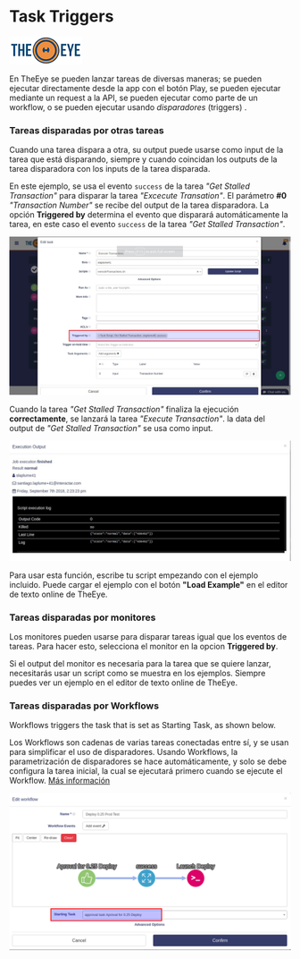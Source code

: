 # Task Triggers

[![theeye.io](../../images/logo-theeye-theOeye-logo2.png)](https://theeye.io/en/index.html)

En TheEye se pueden lanzar tareas de diversas maneras; se pueden ejecutar directamente desde la app con el botón Play, se pueden ejecutar mediante un request a la API, se pueden ejecutar como parte de un workflow, o se pueden ejecutar usando _disparadores_ (triggers)  .

### Tareas disparadas por otras tareas

Cuando una tarea dispara a otra, su output puede usarse como input de la tarea que está disparando, siempre y cuando coincidan los outputs de la tarea disparadora con los inputs de la tarea disparada.

En este ejemplo, se usa el evento `success` de la tarea _"Get Stalled Transaction"_ para disparar la tarea _"Excecute Transation"_. El parámetro **#0** _"Transaction Number"_ se recibe del output de la tarea disparadora. La opción **Triggered by** determina el evento que disparará automáticamente la tarea, en este caso el evento `success` de la tarea _"Get Stalled Transaction"_.

![](../../images/triggeredbytask.jpg)

Cuando la tarea _"Get Stalled Transaction"_ finaliza la ejecución **correctamente**, se lanzará la tarea _"Execute Transaction"_. la data del output de _"Get Stalled Transaction"_ se usa como input.

![&quot;Get Stalled Transaction&quot; output ](../../images/taskexecution.jpg)

Para usar esta función, escribe tu script empezando con el ejemplo incluido. Puede cargar el ejemplo con el botón **"Load Example"** en el editor de texto online de TheEye.

### Tareas disparadas por monitores

Los monitores pueden usarse para disparar tareas igual que los eventos de tareas. Para hacer esto, selecciona el monitor en la opcion **Triggered by**.

Si el output del monitor es necesaria para la tarea que se quiere lanzar, necesitarás usar un script como se muestra en los ejemplos. Siempre puedes ver un ejemplo en el editor de texto online de TheEye.

<!-- TODO: Agregar ejemplo acá -->

### Tareas disparadas por Workflows

Workflows triggers the task that is set as Starting Task, as shown below.

Los Workflows son cadenas de varias tareas conectadas entre sí, y se usan para simplificar el uso de disparadores. Usando Workflows, la parametrización de disparadores se hace automáticamente, y solo se debe configura la tarea inicial, la cual se ejecutará primero cuando se ejecute el Workflow. [Más información](./workflows.md)

![](../../images/image-05.png)

 

